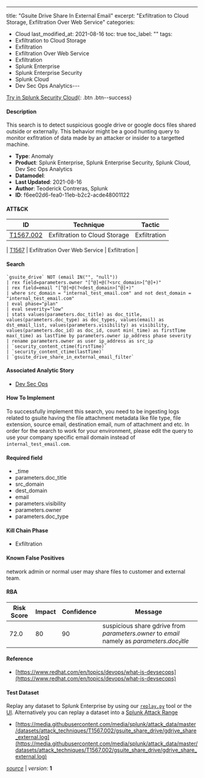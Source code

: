 ---
title: "Gsuite Drive Share In External Email"
excerpt: "Exfiltration to Cloud Storage, Exfiltration Over Web Service"
categories:
  - Cloud
last_modified_at: 2021-08-16
toc: true
toc_label: ""
tags:
  - Exfiltration to Cloud Storage
  - Exfiltration
  - Exfiltration Over Web Service
  - Exfiltration
  - Splunk Enterprise
  - Splunk Enterprise Security
  - Splunk Cloud
  - Dev Sec Ops Analytics---



[Try in Splunk Security Cloud](https://www.splunk.com/en_us/cyber-security.html){: .btn .btn--success}

#### Description

This search is to detect suspicious google drive or google docs files shared outside or externally. This behavior might be a good hunting query to monitor exfitration of data made by an attacker or insider to a targetted machine.

- **Type**: Anomaly
- **Product**: Splunk Enterprise, Splunk Enterprise Security, Splunk Cloud, Dev Sec Ops Analytics
- **Datamodel**: 
- **Last Updated**: 2021-08-16
- **Author**: Teoderick Contreras, Splunk
- **ID**: f6ee02d6-fea0-11eb-b2c2-acde48001122


#### ATT&CK

| ID          | Technique   | Tactic         |
| ----------- | ----------- |--------------- |
| [T1567.002](https://attack.mitre.org/techniques/T1567/002/) | Exfiltration to Cloud Storage | Exfiltration |



| [T1567](https://attack.mitre.org/techniques/T1567/) | Exfiltration Over Web Service | Exfiltration |





#### Search

```
`gsuite_drive` NOT (email IN("", "null")) 
| rex field=parameters.owner "[^@]+@(?<src_domain>[^@]+)" 
| rex field=email "[^@]+@(?<dest_domain>[^@]+)" 
| where src_domain = "internal_test_email.com" and not dest_domain = "internal_test_email.com" 
| eval phase="plan" 
| eval severity="low" 
| stats values(parameters.doc_title) as doc_title, values(parameters.doc_type) as doc_types, values(email) as dst_email_list, values(parameters.visibility) as visibility, values(parameters.doc_id) as doc_id, count min(_time) as firstTime max(_time) as lastTime by parameters.owner ip_address phase severity  
| rename parameters.owner as user ip_address as src_ip 
| `security_content_ctime(firstTime)` 
| `security_content_ctime(lastTime)` 
| `gsuite_drive_share_in_external_email_filter`
```

#### Associated Analytic Story
* [Dev Sec Ops](/stories/dev_sec_ops)


#### How To Implement
To successfully implement this search, you need to be ingesting logs related to gsuite having the file attachment metadata like file type, file extension, source email, destination email, num of attachment and etc. In order for the search to work for your environment, please edit the query to use your company specific email domain instead of `internal_test_email.com`.

#### Required field
* _time
* parameters.doc_title
* src_domain
* dest_domain
* email
* parameters.visibility
* parameters.owner
* parameters.doc_type


#### Kill Chain Phase
* Exfiltration


#### Known False Positives
network admin or normal user may share files to customer and external team.


#### RBA

| Risk Score  | Impact      | Confidence   | Message      |
| ----------- | ----------- |--------------|--------------|
| 72.0 | 80 | 90 | suspicious share gdrive from $parameters.owner$ to $email$ namely as $parameters.doc_title$ |




#### Reference

* [https://www.redhat.com/en/topics/devops/what-is-devsecops](https://www.redhat.com/en/topics/devops/what-is-devsecops)



#### Test Dataset
Replay any dataset to Splunk Enterprise by using our [`replay.py`](https://github.com/splunk/attack_data#using-replaypy) tool or the [UI](https://github.com/splunk/attack_data#using-ui).
Alternatively you can replay a dataset into a [Splunk Attack Range](https://github.com/splunk/attack_range#replay-dumps-into-attack-range-splunk-server)

* [https://media.githubusercontent.com/media/splunk/attack_data/master/datasets/attack_techniques/T1567.002/gsuite_share_drive/gdrive_share_external.log](https://media.githubusercontent.com/media/splunk/attack_data/master/datasets/attack_techniques/T1567.002/gsuite_share_drive/gdrive_share_external.log)


[*source*](https://github.com/splunk/security_content/tree/develop/detections/cloud/gsuite_drive_share_in_external_email.yml) \| *version*: **1**